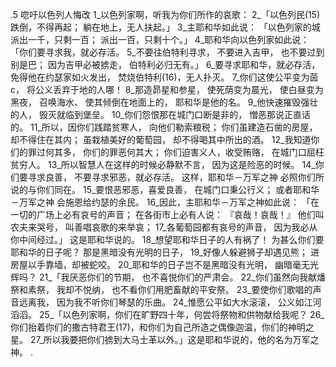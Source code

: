 .5 
唿吁以色列人悔改 
1_以色列家啊，听我为你们所作的哀歌： 
2_「以色列民(15)跌倒，不得再起； 
躺在地上，无人扶起。」 
3_主耶和华如此说： 
「以色列家的城派出一千，只剩一百； 
派出一百，只剩十个。」 
4_耶和华向以色列家如此说： 
「你们要寻求我，就必存活。 
5_不要往伯特利寻求， 
不要进入吉甲， 
也不要过到别是巴； 
因为吉甲必被掳走， 
伯特利必归无有。」 
6_要寻求耶和华，就必存活， 
免得他在约瑟家如火发出， 
焚烧伯特利(16)，无人扑灭。 
7_你们这使公平变为茵c， 
将公义丢弃于地的人哪！ 
8_那造昴星和参星， 
使死荫变为晨光， 
使白昼变为黑夜， 
召唤海水、 
使其倾倒在地面上的， 
耶和华是他的名。 
9_他快速摧毁强壮的人， 
毁灭就临到堡垒。 
10_你们怨恨那在城门口断是非的， 
憎恶那说正直话的。 
11_所以，因你们践踏贫寒人， 
向他们勒索粮税； 
你们虽建造石凿的房屋， 
却不得住在其内； 
虽栽植美好的葡萄园， 
却不得喝其中所出的酒。 
12_我知道你们的罪过何其多， 
你们的罪恶何其大； 
你们迫害义人，收受贿赂， 
在城门口屈枉贫穷人。 
13_所以智慧人在这样的时候必静默不言， 
因为这是险恶的时候。 
14_你们要寻求良善， 
不要寻求邪恶，就必存活。 
这样，耶和华－万军之神 
必照你们所说的与你们同在。 
15_要恨恶邪恶，喜爱良善， 
在城门口秉公行义； 
或者耶和华－万军之神 
会施恩给约瑟的余民。 
16_因此，主耶和华－万军之神如此说： 
「在一切的广场上必有哀号的声音； 
在各街市上必有人说： 
『哀哉！哀哉！』 
他们叫农夫来哭号， 
叫善唱哀歌的来举哀； 
17_各葡萄园都有哀号的声音， 
因为我必从你中间经过。」 
这是耶和华说的。 
18_想望耶和华日子的人有祸了！ 
为甚么你们要耶和华的日子呢？ 
那是黑暗没有光明的日子， 
19_好像人躲避狮子却遇见熊； 
进房屋以手靠墙，却被蛇咬。 
20_耶和华的日子岂不是黑暗没有光明， 
幽暗毫无光辉吗？ 
21_「我厌恶你们的节期， 
也不喜悦你们的严肃会。 
22_你们虽然向我献燔祭和素祭， 
我却不悦纳， 
也不看你们用肥畜献的平安祭。 
23_要使你们歌唱的声音远离我， 
因为我不听你们琴瑟的乐曲。 
24_惟愿公平如大水滚滚， 
公义如江河滔滔。 
25_「以色列家啊，你们在旷野四十年，何尝将祭物和供物献给我呢？ 26_你们抬着你们的撒古特君王(17)，和你们为自己所造之偶像迦温，你们的神明之星。 27_所以我要把你们掳到大马士革以外。」这是耶和华说的，他的名为万军之神。 
.